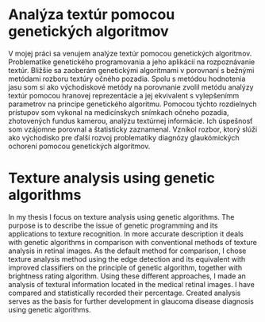 # Analýza textúr pomocou genetických algoritmov

V mojej práci sa venujem analýze textúr pomocou genetických algoritmov. Problematike genetického programovania a jeho aplikácií na rozpoznávanie textúr. Bližšie sa zaoberám genetickými algoritmami v porovnaní s bežnými metódami rozboru textúry očného pozadia. Spolu s metódou hodnotenia jasu som si ako východiskové metódy na porovnanie zvolil metódu analýzy textúr pomocou hranovej reprezentácie a jej ekvivalent s vylepšenímm parametrov na princípe genetického algoritmu. Pomocou týchto rozdielnych prístupov som vykonal na medicínskych snímkach očneho pozadia, zhotovených fundus kamerou, analýzu textúrnej informácie. Ich úspešnosť som vzájomne porovnal a štatisticky zaznamenal. Vznikol rozbor, ktorý slúži ako východisko pre ďalší rozvoj problematiky diagnózy glaukómických ochorení pomocou genetických algoritmov.

# Texture analysis using genetic algorithms

In my thesis I focus on texture analysis using genetic algorithms. The purpose is to describe the issue of genetic programming and its applications to texture recognition. In more accurate description it deals with genetic algorithms in comparison with conventional methods of texture analysis in retinal images. As the default method for comparison, I chose texture analysis method using the edge detection and its equivalent with improved classifiers on the principle of genetic algorithm, together with brightness rating algorithm. Using these different approaches, I made an analysis of textural information located in the medical retinal images. I have compared and statistically recorded their percentage. Created analysis serves as the basis for further development in glaucoma disease diagnosis using genetic algorithms.
